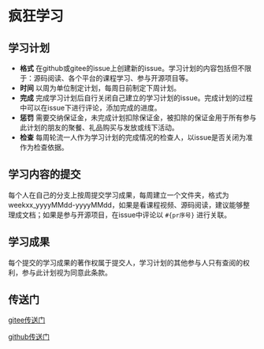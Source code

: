 # 疯狂学习

## 学习计划
* **格式** 在github或gitee的issue上创建新的issue。学习计划的内容包括但不限于：源码阅读、各个平台的课程学习、参与开源项目等。
* **时间** 以周为单位制定计划，每周日前制定下周计划。
* **完成** 完成学习计划后自行关闭自己建立的学习计划的issue。完成计划的过程中可以在issue下进行评论，添加完成的进度。
* **惩罚** 需要交纳保证金，未完成计划扣除保证金，被扣除的保证金用于所有参与此计划的朋友的聚餐、礼品购买与发放或线下活动。
* **检查** 每周轮流一人作为学习计划的完成情况的检查人，以issue是否关闭为准作为检查依据。

## 学习内容的提交
每个人在自己的分支上按周提交学习成果，每周建立一个文件夹，格式为weekxx_yyyyMMdd-yyyyMMdd，如果是看课程视频、源码阅读，建议能够整理成文档；如果是参与开源项目，在issue中评论以 `#{pr序号}` 进行关联。

## 学习成果
每个提交的学习成果的著作权属于提交人，学习计划的其他参与人只有查阅的权利，参与此计划视为同意此条款。

## 传送门
[gitee传送门](https://gitee.com/zhangc26/crazy-study)

[github传送门](https://github.com/zhangcly/crazy-study.git)